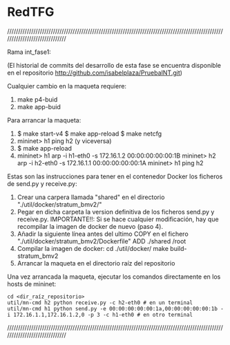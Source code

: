 # RedTFG

//////////////////////////////////////////////////////////////////////////////////////////////////////////////////////////////

Rama int_fase1:

(El historial de commits del desarrollo de esta fase se encuentra disponible en el repositorio http://github.com/isabelplaza/PruebaINT.git)

Cualquier cambio en la maqueta requiere:

   1. make p4-buid
   2. make app-buid


Para arrancar la maqueta:
  
   1. $ make start-v4
      $ make app-reload
      $ make netcfg
   2. mininet> h1 ping h2 (y viceversa)
   3. $ make app-reload
   4. mininet> h1 arp -i h1-eth0 -s 172.16.1.2 00:00:00:00:00:1B
      mininet> h2 arp -i h2-eth0 -s 172.16.1.1 00:00:00:00:00:1A
      mininet> h1 ping h2



Estas son las instrucciones para tener en el contenedor Docker los ficheros de send.py y receive.py:

   1. Crear una carpera llamada "shared" en el directorio "./util/docker/stratum_bmv2/"
   2. Pegar en dicha carpeta la version definitiva de los ficheros send.py y receive.py. IMPORTANTE!!: Si se hace cualquier modificación, hay que recompilar la imagen de docker de nuevo (paso 4).
   3. Añadir la siguiente línea antes del ultimo COPY en el fichero "./util/docker/stratum_bmv2/Dockerfile"
        ADD ./shared /root
   4. Compilar la imagen de docker:
        cd ./util/docker/
        make build-stratum_bmv2
   5. Arrancar la maqueta en el directorio raíz del repositorio

Una vez arrancada la maqueta, ejecutar los comandos directamente en los hosts de mininet:

    cd <dir_raíz_repositorio>
    util/mn-cmd h2 python receive.py -c h2-eth0 # en un terminal
    util/mn-cmd h1 python send.py -e 00:00:00:00:00:1a,00:00:00:00:00:1b -i 172.16.1.1,172.16.1.2,0 -p 3 -c h1-eth0 # en otro terminal

//////////////////////////////////////////////////////////////////////////////////////////////////////////////////////////////


